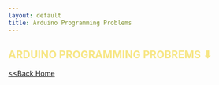 ```yaml
---
layout: default
title: Arduino Programming Problems
---
```


<h2 style="color:#F7E684"> <b> ARDUINO PROGRAMMING PROBREMS ⬇ </b> </h2>

[<<Back Home]

[<<Back Home]: https://spcyr.github.io/
